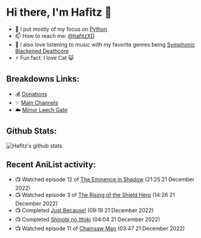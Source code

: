 # Hi there, I'm Hafitz 👋
- 🐍 I put mostly of my focus on [Python](https://python.org)
- 📫 How to reach me: [@hafitzXD](https://t.me/hafitzXD)
- 🎵 I also love listening to music with my favorite genres being [Symphonic Blackened Deathcore](https://youtu.be/qyYmS_iBcy4)
- ⚡ Fun fact: I love Cat 😺

## Breakdowns Links:
- 💰 [Donations](https://t.me/TheBreakdowns/2)
- ✨ [Main Channels](https://t.me/TheBreakdowns)
- ☁️ [Mirror Leech Gate](https://t.me/BreakdownsGate)

## Github Stats:
![Hafitz's github stats](https://github-readme-stats.vercel.app/api?username=breakdowns&show_icons=true&count_private=true&bg_color=00000000&text_color=777)

## Recent AniList activity:
<!-- ANILIST_ACTIVITY:start -->

-   📺 Watched episode 12 of [The Eminence in Shadow](https://anilist.co/anime/130298) (21:25 21 December 2022)
-   📺 Watched episode 3 of [The Rising of the Shield Hero](https://anilist.co/anime/99263) (14:26 21 December 2022)
-   📺 Completed [Just Because!](https://anilist.co/anime/98820) (09:19 21 December 2022)
-   📺 Completed [Shinobi no Ittoki](https://anilist.co/anime/145604) (04:04 21 December 2022)
-   📺 Watched episode 11 of [Chainsaw Man](https://anilist.co/anime/127230) (03:47 21 December 2022)

<!-- ANILIST_ACTIVITY:end -->
